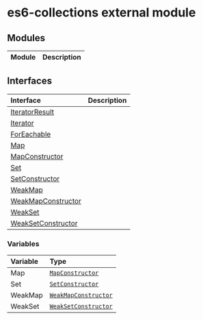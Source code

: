 # es6-collections external module


## Modules

| Module	   |  Description |
|:-------------|:---------------|




## Interfaces

| Interface	   |  Description |
|:-------------|:---------------|
| [IteratorResult](./es6-collections/iteratorresult.md)   |   |
| [Iterator](./es6-collections/iterator.md)   |   |
| [ForEachable](./es6-collections/foreachable.md)   |   |
| [Map](./es6-collections/map.md)   |   |
| [MapConstructor](./es6-collections/mapconstructor.md)   |   |
| [Set](./es6-collections/set.md)   |   |
| [SetConstructor](./es6-collections/setconstructor.md)   |   |
| [WeakMap](./es6-collections/weakmap.md)   |   |
| [WeakMapConstructor](./es6-collections/weakmapconstructor.md)   |   |
| [WeakSet](./es6-collections/weakset.md)   |   |
| [WeakSetConstructor](./es6-collections/weaksetconstructor.md)   |   |






### Variables

| Variable	   | Type|
|:-----------|:------------|
|Map   | [`MapConstructor`](../es6-collections/mapconstructor.md) |
|Set   | [`SetConstructor`](../es6-collections/setconstructor.md) |
|WeakMap   | [`WeakMapConstructor`](../es6-collections/weakmapconstructor.md) |
|WeakSet   | [`WeakSetConstructor`](../es6-collections/weaksetconstructor.md) |

